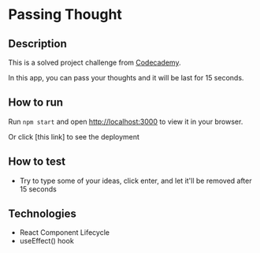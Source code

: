 # Passing Thought

## Description

This is a solved project challenge from [Codecademy](www.codecademy.com).

In this app, you can pass your thoughts and it will be last for 15 seconds.

## How to run

Run `npm start` and open [http://localhost:3000](http://localhost:3000) to view it in your browser.

Or click [this link] to see the deployment

## How to test

- Try to type some of your ideas, click enter, and let it'll be removed after 15 seconds

## Technologies

- React Component Lifecycle
- useEffect() hook
